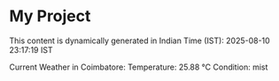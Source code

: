 # My Project

This content is dynamically generated in Indian Time (IST): 2025-08-10 23:17:19 IST


Current Weather in Coimbatore:
Temperature: 25.88 °C
Condition: mist
